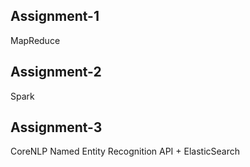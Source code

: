 ## Assignment-1
MapReduce

## Assignment-2
Spark

## Assignment-3
CoreNLP Named Entity Recognition API + ElasticSearch
